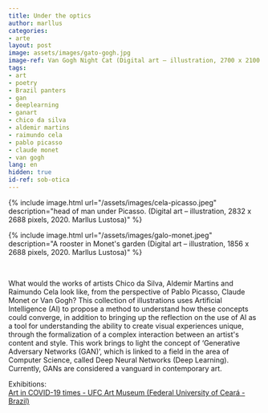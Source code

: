 ```yaml
---
title: Under the optics
author: marllus
categories:
- arte
layout: post
image: assets/images/gato-gogh.jpg
image-ref: Van Gogh Night Cat (Digital art – illustration, 2700 x 2100 pixels, 2020. Marllus Lustosa)
tags:
- art
- poetry
- Brazil panters 
- gan
- deeplearning
- ganart
- chico da silva
- aldemir martins
- raimundo cela
- pablo picasso
- claude monet
- van gogh
lang: en
hidden: true
id-ref: sob-otica
---
```


{% include image.html url="/assets/images/cela-picasso.jpeg" description="head of man under Picasso. (Digital art – illustration, 2832 x 2688 pixels, 2020. Marllus Lustosa)" %}<br>

{% include image.html url="/assets/images/galo-monet.jpeg" description="A rooster in Monet's garden (Digital art – illustration, 1856 x 2688 pixels, 2020. Marllus Lustosa)" %}

<br>

What would the works of artists Chico da Silva, Aldemir Martins and Raimundo Cela look like, from the perspective of Pablo Picasso, Claude Monet or Van Gogh? This collection of illustrations uses Artificial Intelligence (AI) to propose a method to understand how these concepts could converge, in addition to bringing up the reflection on the use of AI as a tool for understanding the ability to create visual experiences unique, through the formalization of a complex interaction between an artist's content and style. This work brings to light the concept of ‘Generative Adversary Networks (GAN)’, which is linked to a field in the area of Computer Science, called Deep Neural Networks (Deep Learning). Currently, GANs are considered a vanguard in contemporary art.

Exhibitions:<br>[Art in COVID-19 times - UFC Art Museum (Federal University of Ceará - Brazil)](https://mauc.ufc.br/pt/marllus-lustosa/)
